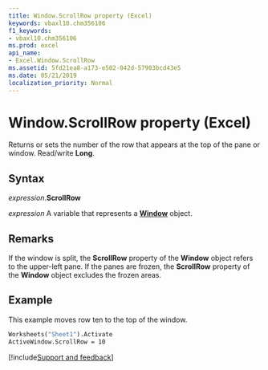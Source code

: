 ```yaml
---
title: Window.ScrollRow property (Excel)
keywords: vbaxl10.chm356106
f1_keywords:
- vbaxl10.chm356106
ms.prod: excel
api_name:
- Excel.Window.ScrollRow
ms.assetid: 5fd21ea8-a173-e502-042d-57903bcd43e5
ms.date: 05/21/2019
localization_priority: Normal
---
```



# Window.ScrollRow property (Excel)

Returns or sets the number of the row that appears at the top of the pane or window. Read/write **Long**.


## Syntax

_expression_.**ScrollRow**

_expression_ A variable that represents a **[Window](Excel.Window.md)** object.


## Remarks

If the window is split, the **ScrollRow** property of the **Window** object refers to the upper-left pane. If the panes are frozen, the **ScrollRow** property of the **Window** object excludes the frozen areas.


## Example

This example moves row ten to the top of the window.

```vb
Worksheets("Sheet1").Activate 
ActiveWindow.ScrollRow = 10
```



[!include[Support and feedback](~/includes/feedback-boilerplate.md)]
